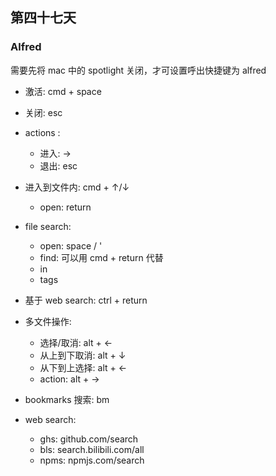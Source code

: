 ## 第四十七天

### Alfred

需要先将 mac 中的 spotlight 关闭，才可设置呼出快捷键为 alfred

- 激活: cmd + space
- 关闭: esc

- actions :

  - 进入: →
  - 退出: esc

- 进入到文件内: cmd + ↑/↓

  - open: return

- file search:

  - open: space / '
  - find: 可以用 cmd + return 代替
  - in
  - tags

- 基于 web search: ctrl + return

- 多文件操作:

  - 选择/取消: alt + ←
  - 从上到下取消: alt + ↓
  - 从下到上选择: alt + ←
  - action: alt + →

- bookmarks 搜索: bm

- web search:
  - ghs: github.com/search
  - bls: search.bilibili.com/all
  - npms: npmjs.com/search
